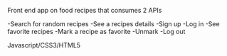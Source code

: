 Front end app on food recipes that consumes 2 APIs

-Search for random recipes
-See a recipes details
-Sign up
-Log in
-See favorite recipes
-Mark a recipe as favorite
-Unmark
-Log out

Javascript/CSS3/HTML5
